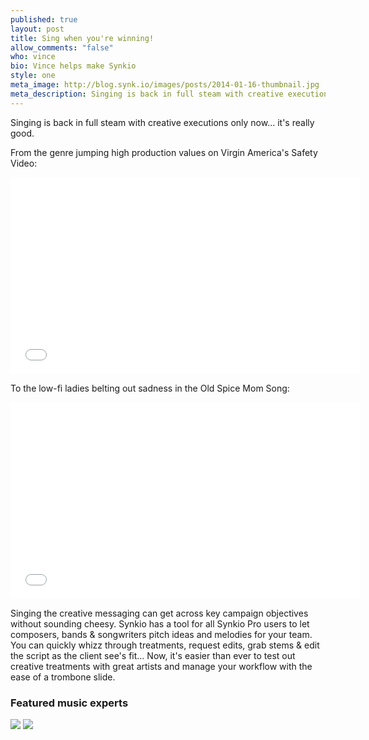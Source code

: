 ```yaml
---
published: true
layout: post
title: Sing when you're winning!
allow_comments: "false"
who: vince
bio: Vince helps make Synkio
style: one
meta_image: http://blog.synk.io/images/posts/2014-01-16-thumbnail.jpg
meta_description: Singing is back in full steam with creative executions only now... it's really good.
---
```


Singing is back in full steam with creative executions only now... it's really good.<!--excerpt-->

From the genre jumping high production values on Virgin America's Safety Video:

<iframe width="560" height="315" src="//www.youtube.com/embed/DtyfiPIHsIg" frameborder="0" allowfullscreen="yes">
</iframe>

To the low-fi ladies belting out sadness in the Old Spice Mom Song:

<iframe width="560" height="315" src="//www.youtube.com/embed/JEbpbNTkIdk" frameborder="0" allowfullscreen="yes">
</iframe>

Singing the creative messaging can get across key campaign objectives without sounding cheesy. Synkio has a tool for all Synkio Pro users to let composers, bands & songwriters pitch ideas and melodies for your team. You can quickly whizz through treatments, request edits, grab stems & edit the script as the client see's fit... Now, it's easier than ever to test out creative treatments with great artists and manage your workflow with the ease of a trombone slide. 

### Featured music experts

<div class="featured-talent">
	<a href="http://synk.io/user/jorge-ramirez-escudero" target="_blank"><img src="http://blog.synk.io/images/posts/2014-01-16-jorge-ramirez-escudero.jpg"></a>
	<a href="http://synk.io/user/george-barnett" target="_blank"><img src="http://blog.synk.io/images/posts/2014-01-16-george-barnett.jpg"></a>
</div>
